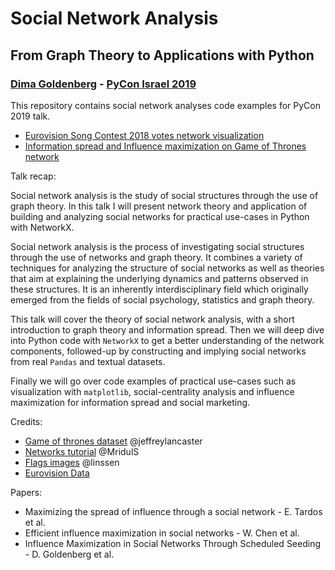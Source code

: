 # Social Network Analysis
## From Graph Theory to Applications with Python
### [Dima Goldenberg](https://www.linkedin.com/in/dimgold/) - [PyCon Israel 2019](https://cfp.pycon.org.il/conference/talk/DNLWQC/)


This repository contains social network analyses code examples for PyCon 2019 talk.

- [Eurovision Song Contest 2018 votes network visualization](https://github.com/dimgold/pycon_social_networkx/blob/master/eurovision_votes.ipynb)
- [Information spread and Influence maximization on Game of Thrones network](https://github.com/dimgold/pycon_social_networkx/blob/master/info_spread_got.ipynb)

Talk recap:

Social network analysis is the study of social structures through the use of graph theory. In this talk I will present network theory and application of building and analyzing social networks for practical use-cases in Python with NetworkX.

Social network analysis is the process of investigating social structures through the use of networks and graph theory.  It combines a variety of techniques for analyzing the structure of social networks as well as theories that aim at explaining the underlying dynamics and patterns observed in these structures. It is an inherently interdisciplinary field which originally emerged from the fields of social psychology, statistics and graph theory. 

This talk will cover the theory of social network analysis, with a short introduction to graph theory and information spread. Then we will deep dive into Python code with ``NetworkX`` to get a better understanding of the network components, followed-up by constructing and implying social networks from real ``Pandas`` and textual datasets. 

Finally we will go over code examples of practical use-cases such as visualization with ``matplotlib``, social-centrality analysis and influence maximization for information spread and social marketing.

Credits:

- [Game of thrones dataset](https://github.com/jeffreylancaster/game-of-thrones) @jeffreylancaster
- [Networks tutorial](https://github.com/MridulS/pydata-networkx) @MridulS
- [Flags images](https://github.com/linssen/country-flag-icons) @linssen
- [Eurovision Data](https://eurovision.tv/story/the-results-eurovision-2018-dive-into-numbers)

Papers:
- Maximizing the spread of influence through a social network -  E. Tardos et al.
- Efficient influence maximization in social networks - W. Chen et al.
- Influence Maximization in Social Networks Through Scheduled Seeding - D. Goldenberg et al.
